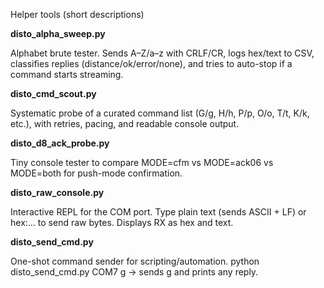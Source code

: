 Helper tools (short descriptions)

**disto_alpha_sweep.py**

Alphabet brute tester. Sends A–Z/a–z with CRLF/CR, logs hex/text to CSV, classifies replies (distance/ok/error/none), and tries to auto-stop if a command starts streaming.

**disto_cmd_scout.py**

Systematic probe of a curated command list (G/g, H/h, P/p, O/o, T/t, K/k, etc.), with retries, pacing, and readable console output.

**disto_d8_ack_probe.py**

Tiny console tester to compare MODE=cfm vs MODE=ack06 vs MODE=both for push-mode confirmation.

**disto_raw_console.py**

Interactive REPL for the COM port. Type plain text (sends ASCII + LF) or hex:... to send raw bytes. Displays RX as hex and text.

**disto_send_cmd.py**

One-shot command sender for scripting/automation. python disto_send_cmd.py COM7 g → sends g<CR> and prints any reply.

